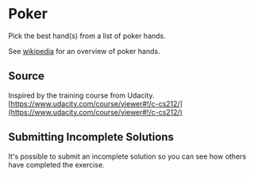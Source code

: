 # Poker

Pick the best hand(s) from a list of poker hands.

See [wikipedia](https://en.wikipedia.org/wiki/List_of_poker_hands) for an
overview of poker hands.
## Source

Inspired by the training course from Udacity. [https://www.udacity.com/course/viewer#!/c-cs212/](https://www.udacity.com/course/viewer#!/c-cs212/)

## Submitting Incomplete Solutions
It's possible to submit an incomplete solution so you can see how others have completed the exercise.
